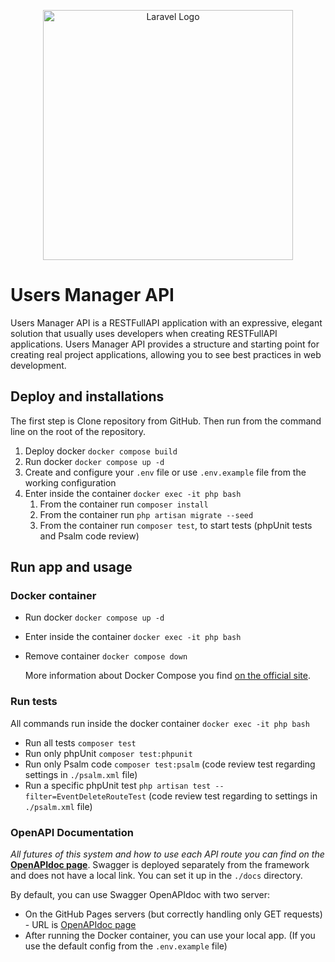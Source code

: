 <p align="center"><a href="https://ukrsoftdev.github.io/users-manager/" target="_blank"><img src="https://raw.githubusercontent.com/laravel/art/master/logo-lockup/5%20SVG/2%20CMYK/1%20Full%20Color/laravel-logolockup-cmyk-red.svg" width="400" alt="Laravel Logo"></a></p>

# Users Manager API
Users Manager API is a RESTFullAPI application with an expressive, elegant solution that usually uses developers when creating RESTFullAPI applications. Users Manager API provides a structure and starting point for creating real project applications, allowing you to see best practices in web development.

## Deploy and installations
The first step is Clone repository from GitHub. Then run from the command line on the root of the repository.

1. Deploy docker `docker compose build`
2. Run docker `docker compose up -d`
3. Create and configure your `.env` file or use `.env.example` file from the working configuration
4. Enter inside the container `docker exec -it php bash`
    1. From the container run `composer install`
    2. From the container run `php artisan migrate --seed`
    3. From the container run `composer test`, to start tests (phpUnit tests and Psalm code review)

## Run app and usage

### Docker container
- Run docker `docker compose up -d`
- Enter inside the container `docker exec -it php bash`
- Remove container `docker compose down`

  More information about Docker Compose you find <a href="https://docs.docker.com/compose/">on the official site</a>.

### Run tests
All commands run inside the docker container `docker exec -it php bash`
- Run all tests `composer test`
- Run only phpUnit `composer test:phpunit`
- Run only Psalm code `composer test:psalm` (code review test regarding settings in `./psalm.xml` file)
- Run a specific phpUnit test `php artisan test --filter=EventDeleteRouteTest` (code review test regarding to settings in `./psalm.xml` file)

### OpenAPI Documentation
*All futures of this system and how to use each API route you can find on the* **[OpenAPIdoc page](https://ukrsoftdev.github.io/users-manager)**. Swagger is deployed separately from the framework and does not have a local link. You can set it up in the `./docs` directory.

By default, you can use Swagger OpenAPIdoc with two server:
- On the GitHub Pages servers (but correctly handling only GET requests) - URL is [OpenAPIdoc page](https://ukrsoftdev.github.io/users-manager)
- After running the Docker container, you can use your local app. (If you use the default config from the `.env.example` file)
